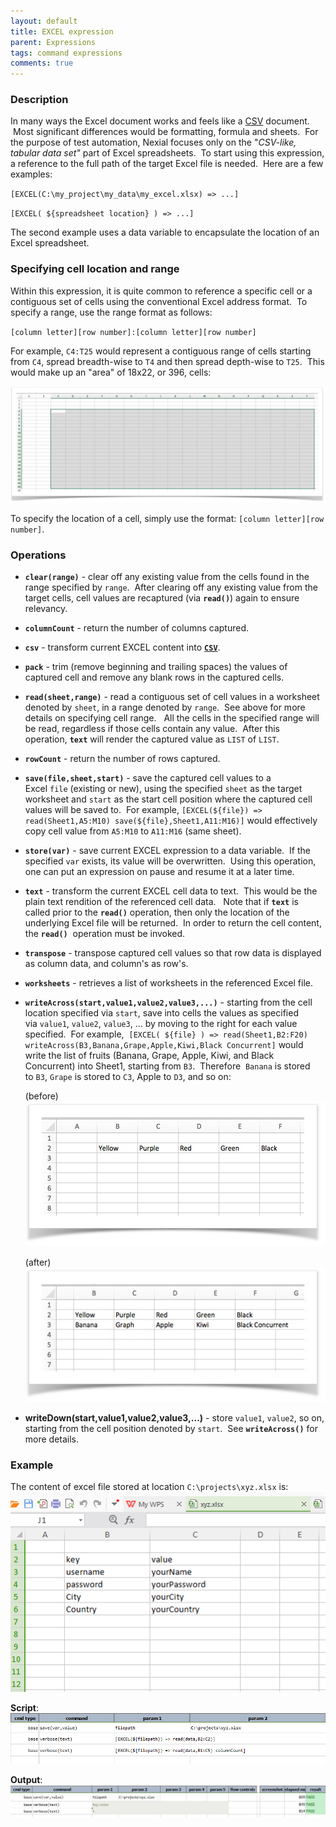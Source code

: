 ```yaml
---
layout: default
title: EXCEL expression
parent: Expressions
tags: command expressions
comments: true
---
```



### Description
In many ways the Excel document works and feels like a [CSV](CSVexpression) document.  Most significant differences 
would be formatting, formula and sheets.  For the purpose of test automation, Nexial focuses only on the 
"_CSV-like, tabular data set"_ part of Excel spreadsheets.  To start using this expression, a reference to the full 
path of the target Excel file is needed.  Here are a few examples:

`[EXCEL(C:\my_project\my_data\my_excel.xlsx) => ...]`

`[EXCEL( ${spreadsheet location} ) => ...]` 

The second example uses a data variable to encapsulate the location of an Excel spreadsheet.


### Specifying cell location and range
Within this expression, it is quite common to reference a specific cell or a contiguous set of cells using the 
conventional Excel address format.  To specify a range, use the range format as follows:

`[column letter][row number]:[column letter][row number]`

For example, `C4:T25` would represent a contiguous range of cells starting from `C4`, spread breadth-wise to `T4` and 
then spread depth-wise to `T25`.  This would make up an "area" of 18x22, or 396, cells:

![](image/EXCELexpression_01.png)

To specify the location of a cell, simply use the format: `[column letter][row number]`.


### Operations
- **`clear(range)`** \- clear off any existing value from the cells found in the range specified by `range`.  After 
  clearing off any existing value from the target cells, cell values are recaptured (via **`read()`**) again to ensure 
  relevancy.

- **`columnCount`** \- return the number of columns captured.

- **`csv`** \- transform current EXCEL content into **[`CSV`](CSVexpression)**.

- **`pack`** \- trim (remove beginning and trailing spaces) the values of captured cell and remove any blank rows in 
  the captured cells.

- **`read(sheet,range)`** \- read a contiguous set of cell values in a worksheet denoted by `sheet`, in a range 
  denoted by `range`.  See above for more details on specifying cell range.   All the cells in the specified range 
  will be read, regardless if those cells contain any value.  After this operation, **`text`** will render the 
  captured value as `LIST` of `LIST`.

- **`rowCount`** \- return the number of rows captured.

- **`save(file,sheet,start)`** \- save the captured cell values to a Excel `file` (existing or new), using the 
  specified `sheet` as the target worksheet and `start` as the start cell position where the captured cell values will 
  be saved to.  For example, `[EXCEL(${file}) => read(Sheet1,A5:M10) save(${file},Sheet1,A11:M16)]` would effectively 
  copy cell value from `A5:M10` to `A11:M16` (same sheet).

- **`store(var)`** \- save current EXCEL expression to a data variable.  If the specified `var` exists, its value will 
  be overwritten.  Using this operation, one can put an expression on pause and resume it at a later time.
    
- **`text`** - transform the current EXCEL cell data to text.  This would be the plain text rendition of the 
  referenced cell data.   Note that if **`text`** is called prior to the **`read()`** operation, then only the 
  location of the underlying Excel file will be returned.  In order to return the cell content, the **`read()`** 
  operation must be invoked.

- **`transpose`** - transpose captured cell values so that row data is displayed as column data, and column's as row's.

- **`worksheets`** \- retrieves a list of worksheets in the referenced Excel file.
    
- **`writeAcross(start,value1,value2,value3,...)`** - starting from the cell location specified via `start`, save 
  into cells the values as specified via `value1`, `value2`, `value3`, ... by moving to the right for each value 
  specified.  For example, 
  `[EXCEL( ${file} ) => read(Sheet1,B2:F20) writeAcross(B3,Banana,Grape,Apple,Kiwi,Black Concurrent]` would write 
  the list of fruits (Banana, Grape, Apple, Kiwi, and Black Concurrent) into Sheet1, starting from `B3`.  Therefore 
  `Banana` is stored to `B3`, `Grape` is stored to `C3`, Apple to `D3`, and so on:
    
  (before)  
  ![](image/EXCELexpression_02.png)  

  (after)  
  ![](image/EXCELexpression_03.png)

- **writeDown(start,value1,value2,value3,...)** \- store `value1`, `value2`, so on, starting from the cell position 
  denoted by `start`.  See **`writeAcross()`** for more details.


### Example
The content of excel file stored at location `C:\projects\xyz.xlsx` is:
![](image/EXCELexpression_04.png)
 
**Script**:<br/>
![Script](image/EXCELexpression_05.png)

**Output**:<br/>
![Output](image/EXCELexpression_06.png)
